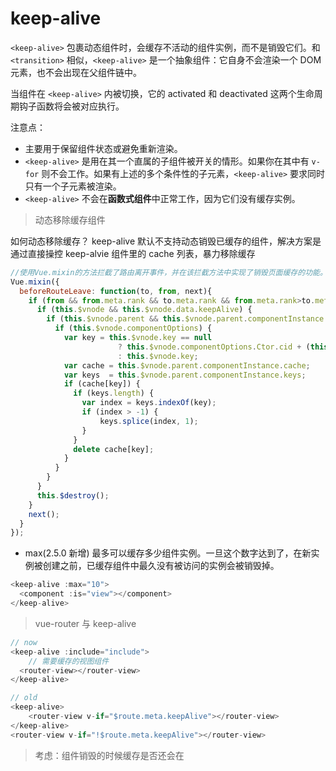 # keep-alive

`<keep-alive>` 包裹动态组件时，会缓存不活动的组件实例，而不是销毁它们。和 `<transition>` 相似，`<keep-alive>` 是一个抽象组件：它自身不会渲染一个 DOM 元素，也不会出现在父组件链中。

当组件在 `<keep-alive>` 内被切换，它的 activated 和 deactivated 这两个生命周期钩子函数将会被对应执行。

注意点：
- 主要用于保留组件状态或避免重新渲染。
- `<keep-alive>` 是用在其一个直属的子组件被开关的情形。如果你在其中有 `v-for` 则不会工作。如果有上述的多个条件性的子元素，`<keep-alive>` 要求同时只有一个子元素被渲染。
- `<keep-alive>` 不会在**函数式组件**中正常工作，因为它们没有缓存实例。

> 动态移除缓存组件

如何动态移除缓存？
keep-alive 默认不支持动态销毁已缓存的组件，解决方案是通过直接操控 keep-alvie 组件里的 cache 列表，暴力移除缓存
```js
//使用Vue.mixin的方法拦截了路由离开事件，并在该拦截方法中实现了销毁页面缓存的功能。
Vue.mixin({
  beforeRouteLeave: function(to, from, next){
    if (from && from.meta.rank && to.meta.rank && from.meta.rank>to.meta.rank) {//此处判断是如果返回上一层，你可以根据自己的业务更改此处的判断逻辑，酌情决定是否摧毁本层缓存。
      if (this.$vnode && this.$vnode.data.keepAlive) {
        if (this.$vnode.parent && this.$vnode.parent.componentInstance && this.$vnode.parent.componentInstance.cache) {
          if (this.$vnode.componentOptions) {
            var key = this.$vnode.key == null
                        ? this.$vnode.componentOptions.Ctor.cid + (this.$vnode.componentOptions.tag ? `::${this.$vnode.componentOptions.tag}` : '')
                        : this.$vnode.key;
            var cache = this.$vnode.parent.componentInstance.cache;
            var keys  = this.$vnode.parent.componentInstance.keys;
            if (cache[key]) {
              if (keys.length) {
                var index = keys.indexOf(key);
                if (index > -1) {
                    keys.splice(index, 1);
                }
              }
              delete cache[key];
            }
          }
        }
      }
      this.$destroy();
    }
    next();
  }
});
```
- max(2.5.0 新增)
最多可以缓存多少组件实例。一旦这个数字达到了，在新实例被创建之前，已缓存组件中最久没有被访问的实例会被销毁掉。
```js
<keep-alive :max="10">
  <component :is="view"></component>
</keep-alive>
```

> vue-router 与 keep-alive

```js
// now
<keep-alive :include="include">
    // 需要缓存的视图组件
  <router-view></router-view>
</keep-alive>

// old
<keep-alive>
    <router-view v-if="$route.meta.keepAlive"></router-view>
</keep-alive>
<router-view v-if="!$route.meta.keepAlive"></router-view>
```

> 考虑：组件销毁的时候缓存是否还会在